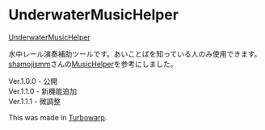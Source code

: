 # UnderwaterMusicHelper

<a href= "https://neguchi-smm2.github.io/UnderwaterMusicHelper/">UnderwaterMusicHelper</a>

水中レール演奏補助ツールです。あいことばを知っている人のみ使用できます。</br>
<a href= "https://github.com/ShamojiSMM" target="_blank" >shamojismm</a>さんの<a href= "https://shamojismm.github.io/MusicHelper/" target="_blank" >MusicHelper</a>を参考にしました。

Ver.1.0.0 - 公開</br>
Ver.1.1.0 - 新機能追加</br>
Ver.1.1.1 - 微調整

This was made in <a href= "https://turbowarp.org" target="_blank" >Turbowarp</a>.

